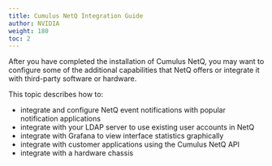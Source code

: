 ```yaml
---
title: Cumulus NetQ Integration Guide
author: NVIDIA
weight: 180
toc: 2
---
```

After you have completed the installation of Cumulus NetQ,
you may want to configure some of the additional capabilities that NetQ
offers or integrate it with third-party software or hardware.

This topic describes how to:

- integrate and configure NetQ event notifications with popular notification applications
- integrate with your LDAP server to use existing user accounts in NetQ
- integrate with Grafana to view interface statistics graphically
- integrate with customer applications using the Cumulus NetQ API
- integrate with a hardware chassis
